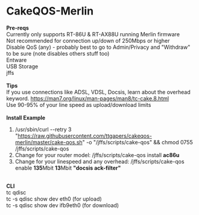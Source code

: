 # CakeQOS-Merlin
<b>Pre-reqs</b><br />
    Currently only supports RT-86U & RT-AX88U running Merlin firmware<br />
    Not recommended for connection up/down of 250Mbps or higher<br />
    Disable QoS (any) - probably best to go to Admin/Privacy and "Withdraw" to be sure (note disables others stuff too)<br />
    Entware<br />
    USB Storage<br />
    jffs<br />
<br />
<b>Tips</b><br />
If you use connections like ADSL, VDSL, Docsis, learn about the overhead keyword. https://man7.org/linux/man-pages/man8/tc-cake.8.html<br />
Use 90-95% of your line speed as upload/download limits<br />
<br />
<b>Install Example</b><br />
1. /usr/sbin/curl --retry 3 "https://raw.githubusercontent.com/ttgapers/cakeqos-merlin/master/cake-qos.sh" -o "/jffs/scripts/cake-qos" && chmod 0755 /jffs/scripts/cake-qos<br />
2. Change for your router model: /jffs/scripts/cake-qos install <b>ac86u</b><br />
3. Change for your linespeed and any overhead: /jffs/scripts/cake-qos enable <b>135</b>Mbit <b>13</b>Mbit <b>"docsis ack-filter"</b>
<br />
<b>CLI</b><br />
    tc qdisc<br />
    tc -s qdisc show dev eth0 (for upload)<br />
    tc -s qdisc show dev ifb9eth0 (for download)<br />
